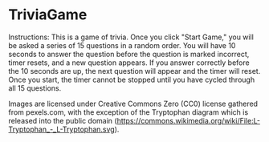 # TriviaGame

Instructions: This is a game of trivia. Once you click "Start Game," you will be asked a series of 15 questions in a random order. You will have 10 seconds to answer the question before the question is marked incorrect, timer resets, and a new question appears. If you answer correctly before the 10 seconds are up, the next question will appear and the timer will reset. Once you start, the timer cannot be stopped until you have cycled through all 15 questions.

Images are licensed under Creative Commons Zero (CC0) license gathered from pexels.com, with the exception of the Tryptophan diagram which is released into the public domain (https://commons.wikimedia.org/wiki/File:L-Tryptophan_-_L-Tryptophan.svg).